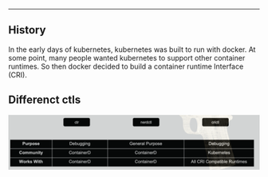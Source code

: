 ***

## History

In the early days of kubernetes, kubernetes was built to run with docker.
At some point, many people wanted kubernetes to support other container runtimes.
So then docker decided to build a container runtime Interface (CRI).

## Differenct ctls
![](Pasted%20image%2020231120145802.png)